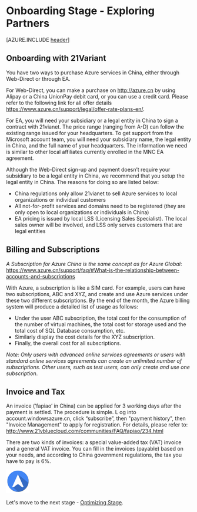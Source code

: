 <properties
	pageTitle="Global Customer Playbook onboarding-explore-partners | Azure"
	description="Global Customer Playbook - exploring the Partners area of the Onboarding Stage"
	services="global-customer-playbook"
	documentationCenter=""
	authors="jtong"
	manager="edwinc"
	editor=""
	tags="global-customer-playbook"/>

<tags
	ms.service="migration-lifecycle-onboarding"
	ms.workload=""
	ms.tgt_pltfrm=""
	ms.devlang="na"
	ms.topic="article"
	ms.date="12/26/2016"
	wacn.date="12/26/2016"
	wacn.lang="en"
	ms.author="jtong"/>


# Onboarding Stage - Exploring Partners

[AZURE.INCLUDE [header](../../../includes/onboarding-explore.md)]

## Onboarding with 21Variant

You have two ways to purchase Azure services in China, either through Web-Direct or through EA.
 
For Web-Direct, you can make a purchase on <http://azure.cn> by using Alipay or a China UnionPay debit card, or you can use a credit card. Please refer to the following link for all offer details <https://www.azure.cn/support/legal/offer-rate-plans-en/>.

For EA, you will need your subsidiary or a legal entity in China to sign a contract with 21vianet. The price range (ranging from A-D) can follow the existing range issued for your headquarters.  To get support from the Microsoft account team, you will need your subsidiary name, the legal entity in China, and the full name of your headquarters. The information we need is similar to other local affiliates currently enrolled in the MNC EA agreement.
 
Although the Web-Direct sign-up and payment doesn’t require your subsidiary to be a legal entity in China, we recommend that you setup the legal entity in China. The reasons for doing so are listed below:
 
- China regulations only allow 21vianet to sell Azure services to local organizations or individual customers
- All not-for-profit services and domains need to be registered (they are only open to local organizations or individuals in China)
- EA pricing is issued by local LSS (Licensing Sales Specialist). The local sales owner will be involved, and LSS only serves customers that are legal entities

## Billing and Subscriptions

*A Subscription for Azure China is the same concept as for Azure Global*:
</br>
<https://www.azure.cn/support/faq/#What-is-the-relationship-between-accounts-and-subscriptions>

With Azure, a subscription is like a SIM card. For example, users can have two subscriptions, ABC and XYZ, and create and use Azure services under these two different subscriptions. By the end of the month, the Azure billing system will produce a detailed list of usage as follows:

- Under the user ABC subscription, the total cost for the consumption of the number of virtual machines, the total cost for storage used and the total cost of SQL Database consumption, etc.
- Similarly display the cost details for the XYZ subscription.
- Finally, the overall cost for all subscriptions.
 
*Note: Only users with advanced online services agreements or users with standard online services agreements can create an unlimited number of subscriptions. Other users, such as test users, can only create and use one subscription*.

## Invoice and Tax

An invoice (‘fapiao’ in China) can be applied for 3 working days after the payment is settled. The procedure is simple. L og into account.windowsazure.cn, click “subscribe”, then "payment history", then "Invoice Management" to apply for registration. For details, please refer to: <http://www.21vbluecloud.com/communities/FAQ/fapiao/234.html>
 
There are two kinds of invoices: a special value-added tax (VAT) invoice and a general VAT invoice. You can fill in the invoices (payable) based on your needs, and according to China government regulations, the tax you have to pay is 6%.


![navigation](../../media/navigation.png)

Let's move to the next stage - [Optimizing Stage](/solutions/global-customer/optimizing/explore/policies/).

 
 
